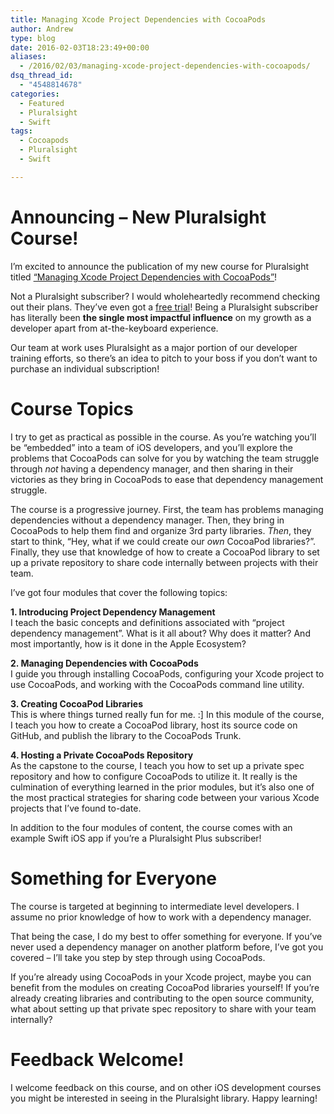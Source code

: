 ```yaml
---
title: Managing Xcode Project Dependencies with CocoaPods
author: Andrew
type: blog
date: 2016-02-03T18:23:49+00:00
aliases:
  - /2016/02/03/managing-xcode-project-dependencies-with-cocoapods/
dsq_thread_id:
  - "4548814678"
categories:
  - Featured
  - Pluralsight
  - Swift
tags:
  - Cocoapods
  - Pluralsight
  - Swift

---
```

# Announcing &#8211; New Pluralsight Course!

I&#8217;m excited to announce the publication of my new course for Pluralsight titled [&#8220;Managing Xcode Project Dependencies with CocoaPods&#8221;][1]!

Not a Pluralsight subscriber? I would wholeheartedly recommend checking out their plans. They&#8217;ve even got a [free trial][2]! Being a Pluralsight subscriber has literally been **the single most impactful influence** on my growth as a developer apart from at-the-keyboard experience.

Our team at work uses Pluralsight as a major portion of our developer training efforts, so there&#8217;s an idea to pitch to your boss if you don&#8217;t want to purchase an individual subscription!

# Course Topics

I try to get as practical as possible in the course. As you&#8217;re watching you&#8217;ll be &#8220;embedded&#8221; into a team of iOS developers, and you&#8217;ll explore the problems that CocoaPods can solve for you by watching the team struggle through _not_ having a dependency manager, and then sharing in their victories as they bring in CocoaPods to ease that dependency management struggle.

The course is a progressive journey. First, the team has problems managing dependencies without a dependency manager. Then, they bring in CocoaPods to help them find and organize 3rd party libraries. _Then_, they start to think, &#8220;Hey, what if we could create our _own_ CocoaPod libraries?&#8221;. Finally, they use that knowledge of how to create a CocoaPod library to set up a private repository to share code internally between projects with their team.

I&#8217;ve got four modules that cover the following topics:

**1. Introducing Project Dependency Management**  
I teach the basic concepts and definitions associated with &#8220;project dependency management&#8221;. What is it all about? Why does it matter? And most importantly, how is it done in the Apple Ecosystem?

**2. Managing Dependencies with CocoaPods**  
I guide you through installing CocoaPods, configuring your Xcode project to use CocoaPods, and working with the CocoaPods command line utility.

**3. Creating CocoaPod Libraries**  
This is where things turned really fun for me. :] In this module of the course, I teach you how to create a CocoaPod library, host its source code on GitHub, and publish the library to the CocoaPods Trunk.

**4. Hosting a Private CocoaPods Repository**  
As the capstone to the course, I teach you how to set up a private spec repository and how to configure CocoaPods to utilize it. It really is the culmination of everything learned in the prior modules, but it&#8217;s also one of the most practical strategies for sharing code between your various Xcode projects that I&#8217;ve found to-date.

In addition to the four modules of content, the course comes with an example Swift iOS app if you&#8217;re a Pluralsight Plus subscriber!

# Something for Everyone

The course is targeted at beginning to intermediate level developers. I assume no prior knowledge of how to work with a dependency manager.

That being the case, I do my best to offer something for everyone. If you&#8217;ve never used a dependency manager on another platform before, I&#8217;ve got you covered &#8211; I&#8217;ll take you step by step through using CocoaPods.

If you&#8217;re already using CocoaPods in your Xcode project, maybe you can benefit from the modules on creating CocoaPod libraries yourself! If you&#8217;re already creating libraries and contributing to the open source community, what about setting up that private spec repository to share with your team internally?

# Feedback Welcome!

I welcome feedback on this course, and on other iOS development courses you might be interested in seeing in the Pluralsight library. Happy learning!

 [1]: https://www.pluralsight.com/courses/cocoapods-xcode-project-dependencies
 [2]: https://app.pluralsight.com/a/subscribe/step1?isTrial=true&sku=IND-M-PLUS&v=a